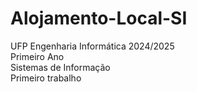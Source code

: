 # Alojamento-Local-SI
UFP Engenharia Informática 2024/2025  
Primeiro Ano  
Sistemas de Informação  
Primeiro trabalho
